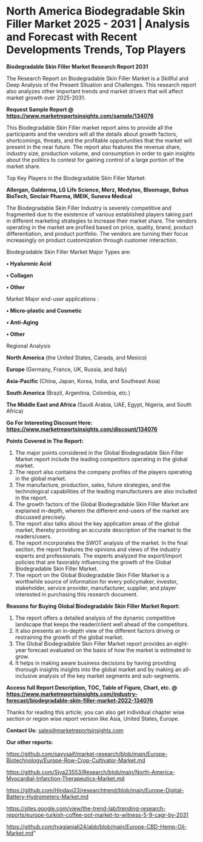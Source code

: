 # North America Biodegradable Skin Filler Market 2025 - 2031 | Analysis and Forecast with Recent Developments Trends, Top Players

<strong>Biodegradable Skin Filler Market Research Report 2031</strong>

The Research Report on Biodegradable Skin Filler Market is a Skillful and Deep Analysis of the Present Situation and Challenges. This research report also analyzes other important trends and market drivers that will affect market growth over 2025-2031.

<strong>Request Sample Report @ <a href=https://www.marketreportsinsights.com/sample/134076>https://www.marketreportsinsights.com/sample/134076</a></strong>

This Biodegradable Skin Filler market report aims to provide all the participants and the vendors will all the details about growth factors, shortcomings, threats, and the profitable opportunities that the market will present in the near future. The report also features the revenue share, industry size, production volume, and consumption in order to gain insights about the politics to contest for gaining control of a large portion of the market share.

Top Key Players in the Biodegradable Skin Filler Market:

<strong>Allergan, Galderma, LG Life Science, Merz, Medytox, Bloomage, Bohus BioTech, Sinclair Pharma, IMEIK, Suneva Medical</strong>

The Biodegradable Skin Filler Industry is severely competitive and fragmented due to the existence of various established players taking part in different marketing strategies to increase their market share. The vendors operating in the market are profiled based on price, quality, brand, product differentiation, and product portfolio. The vendors are turning their focus increasingly on product customization through customer interaction.

Biodegradable Skin Filler Market Major Types are:

<strong>• Hyaluronic Acid

• Collagen

• Other</strong>

Market Major end-user applications :

<strong>• Micro-plastic and Cosmetic

• Anti-Aging

• Other</strong>

Regional Analysis

</u><strong><b>North America</b></strong> (the United States, Canada, and Mexico)

<strong><b>Europe </b></strong>(Germany, France, UK, Russia, and Italy)

<strong><b>Asia-Pacific</b></strong> (China, Japan, Korea, India, and Southeast Asia)

<strong><b>South America</b></strong> (Brazil, Argentina, Colombia, etc.)

<strong><b>The Middle East and Africa</b></strong> (Saudi Arabia, UAE, Egypt, Nigeria, and South Africa)

<strong>Go For Interesting Discount Here: <a href=https://www.marketreportsinsights.com/discount/134076>https://www.marketreportsinsights.com/discount/134076</a></strong>

<strong>Points Covered in The Report:</strong>
<ol>
  <li>The major points considered in the Global Biodegradable Skin Filler Market report include the leading competitors operating in the global market.</li>
  <li>The report also contains the company profiles of the players operating in the global market.</li>
  <li>The manufacture, production, sales, future strategies, and the technological capabilities of the leading manufacturers are also included in the report.</li>
  <li>The growth factors of the Global Biodegradable Skin Filler Market are explained in-depth, wherein the different end-users of the market are discussed precisely.</li>
  <li>The report also talks about the key application areas of the global market, thereby providing an accurate description of the market to the readers/users.</li>
  <li>The report incorporates the SWOT analysis of the market. In the final section, the report features the opinions and views of the industry experts and professionals. The experts analyzed the export/import policies that are favorably influencing the growth of the Global Biodegradable Skin Filler Market.</li>
  <li>The report on the Global Biodegradable Skin Filler Market is a worthwhile source of information for every policymaker, investor, stakeholder, service provider, manufacturer, supplier, and player interested in purchasing this research document.</li>
</ol>
<strong>Reasons for Buying Global Biodegradable Skin Filler Market Report:</strong>

<ol>
  <li>The report offers a detailed analysis of the dynamic competitive landscape that keeps the reader/client well ahead of the competitors.</li>
  <li>It also presents an in-depth view of the different factors driving or restraining the growth of the global market.</li>
  <li>The Global Biodegradable Skin Filler Market report provides an eight-year forecast evaluated on the basis of how the market is estimated to grow.</li>
  <li>It helps in making aware business decisions by having providing thorough insights insights into the global market and by making an all-inclusive analysis of the key market segments and sub-segments.</li>
</ol>
<strong>Access full Report Description, TOC, Table of Figure, Chart, etc. @ <a href=https://www.marketreportsinsights.com/industry-forecast/biodegradable-skin-filler-market-2022-134076>https://www.marketreportsinsights.com/industry-forecast/biodegradable-skin-filler-market-2022-134076</a></strong>


Thanks for reading this article; you can also get individual chapter wise section or region wise report version like Asia, United States, Europe.

<strong>Contact Us:</strong>
sales@marketreportsinsights.com

<strong>Our other reports:</strong>

<a href=https://github.com/sayysaif/market-research/blob/main/Europe-Biotechnology/Europe-Row-Crop-Cultivator-Market.md>https://github.com/sayysaif/market-research/blob/main/Europe-Biotechnology/Europe-Row-Crop-Cultivator-Market.md</a>

<a href=https://github.com/Siya23553/Research/blob/main/North-America-Myocardial-Infarction-Therapeutics-Market.md>https://github.com/Siya23553/Research/blob/main/North-America-Myocardial-Infarction-Therapeutics-Market.md</a>

<a href=https://github.com/Hindavi23/researchtrend/blob/main/Europe-Digital-Battery-Hydrometers-Market.md>https://github.com/Hindavi23/researchtrend/blob/main/Europe-Digital-Battery-Hydrometers-Market.md</a>

<a href=https://sites.google.com/view/the-trend-lab/trending-research-reports/europe-turkish-coffee-pot-market-to-witness-5-9-cagr-by-2031>https://sites.google.com/view/the-trend-lab/trending-research-reports/europe-turkish-coffee-pot-market-to-witness-5-9-cagr-by-2031</a>

<a href=https://github.com/tyagianjali24/abb/blob/main/Europe-CBD-Hemp-Oil-Market.md>https://github.com/tyagianjali24/abb/blob/main/Europe-CBD-Hemp-Oil-Market.md</a>"
